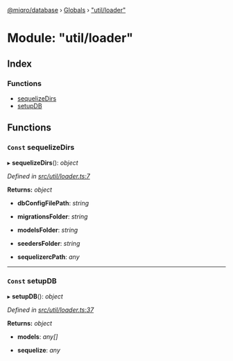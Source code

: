 [@miqro/database](../README.md) › [Globals](../globals.md) › ["util/loader"](_util_loader_.md)

# Module: "util/loader"

## Index

### Functions

* [sequelizeDirs](_util_loader_.md#const-sequelizedirs)
* [setupDB](_util_loader_.md#const-setupdb)

## Functions

### `Const` sequelizeDirs

▸ **sequelizeDirs**(): *object*

*Defined in [src/util/loader.ts:7](https://github.com/claukers/miqro-sequelize/blob/af574dd/src/util/loader.ts#L7)*

**Returns:** *object*

* **dbConfigFilePath**: *string*

* **migrationsFolder**: *string*

* **modelsFolder**: *string*

* **seedersFolder**: *string*

* **sequelizercPath**: *any*

___

### `Const` setupDB

▸ **setupDB**(): *object*

*Defined in [src/util/loader.ts:37](https://github.com/claukers/miqro-sequelize/blob/af574dd/src/util/loader.ts#L37)*

**Returns:** *object*

* **models**: *any[]*

* **sequelize**: *any*
